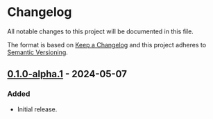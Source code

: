 # Changelog

All notable changes to this project will be documented in this file.

The format is based on [Keep a Changelog](http://keepachangelog.com/)
and this project adheres to [Semantic Versioning](http://semver.org/).

## [0.1.0-alpha.1] - 2024-05-07

[0.1.0-alpha.1]: https://github.com/sunsided/l3gd20/releases/tag/v0.1.0-alpha.1

### Added

- Initial release.
